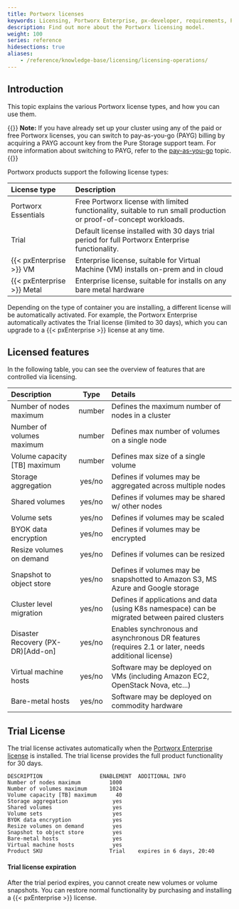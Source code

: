 ```yaml
---
title: Portworx licenses
keywords: Licensing, Portworx Enterprise, px-developer, requirements, Portworx features, trial period, upgrade Portworx, activate license, transfer license
description: Find out more about the Portworx licensing model.
weight: 100
series: reference
hidesections: true
aliases: 
    - /reference/knowledge-base/licensing/licensing-operations/
---
```


## Introduction

This topic explains the various Portworx license types, and how you can use them.

{{<info>}}
**Note:** If you have already set up your cluster using any of the paid or free Portworx licenses, you can switch to pay-as-you-go (PAYG) billing by acquiring a PAYG account key from the Pure Storage support team. For more information about switching to PAYG, refer to the [pay-as-you-go](/reference/licensing/portworx-enterprise/pay-as-you-go) topic.
{{</info>}}

Portworx products support the following license types:

|      License type      |  Description
|:-----------------------|:-------------------------------------------------------------------------------------------------------------------------------
| Portworx Essentials           | Free Portworx license with limited functionality, suitable to run small production or proof-of-concept workloads.
| Trial                  | Default license installed with 30 days trial period for full Portworx Enterprise functionality.
| {{< pxEnterprise >}} VM       | Enterprise license, suitable for Virtual Machine (VM) installs on-prem and in cloud
| {{< pxEnterprise >}} Metal    | Enterprise license, suitable for installs on any bare metal hardware


Depending on the type of container you are installing, a different license will be automatically activated. For example, the Portworx Enterprise automatically activates the Trial license (limited to 30 days), which you can upgrade to a {{< pxEnterprise >}} license at any time.

## Licensed features

In the following table, you can see the overview of features that are controlled via licensing.

|       Description            |  Type  | Details
|:-----------------------------|:------:|:------------------------------------------------------------------------------------
| Number of nodes maximum      | number | Defines the maximum number of nodes in a cluster
| Number of volumes maximum    | number | Defines max number of volumes on a single node
| Volume capacity [TB] maximum | number | Defines max size of a single volume
| Storage aggregation          | yes/no | Defines if volumes may be aggregated across multiple nodes
| Shared volumes               | yes/no | Defines if volumes may be shared w/ other nodes
| Volume sets                  | yes/no | Defines if volumes may be scaled
| BYOK data encryption         | yes/no | Defines if volumes may be encrypted
| Resize volumes on demand     | yes/no | Defines if volumes can be resized
| Snapshot to object store     | yes/no | Defines if volumes may be snapshotted to Amazon S3, MS Azure and Google storage
| Cluster level migration      | yes/no | Defines if applications and data (using K8s namespace) can be migrated between paired clusters
| Disaster Recovery (PX-DR)[Add-on]    | yes/no | Enables synchronous and asynchronous DR features (requires 2.1 or later, needs additional license)
| Virtual machine hosts        | yes/no | Software may be deployed on VMs (including Amazon EC2, OpenStack Nova, etc...)
| Bare-metal hosts             | yes/no | Software may be deployed on commodity hardware


## Trial License

The trial license activates automatically when the [Portworx Enterprise license](/reference/licensing/portworx-enterprise) is installed.
The trial license provides the full product functionality for 30 days.

```
DESCRIPTION                  ENABLEMENT  ADDITIONAL INFO
Number of nodes maximum         1000
Number of volumes maximum       1024
Volume capacity [TB] maximum      40
Storage aggregation              yes
Shared volumes                   yes
Volume sets                      yes
BYOK data encryption             yes
Resize volumes on demand         yes
Snapshot to object store         yes
Bare-metal hosts                 yes
Virtual machine hosts            yes
Product SKU                     Trial    expires in 6 days, 20:40
```


#### Trial license expiration

After the trial period expires, you cannot create new volumes or volume snapshots.
You can restore normal functionality by purchasing and installing a {{< pxEnterprise >}} license.  